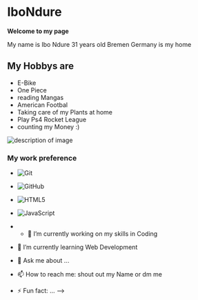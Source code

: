 # IboNdure
**Welcome to my page** 

My name is Ibo Ndure 31 years old 
Bremen Germany is my home
## My Hobbys are
- E-Bike
- One Piece
- reading Mangas
- American Footbal 
- Taking care of my Plants at home
- Play Ps4 Rocket League
- counting my Money :)

 ![description of image](https://static.wikia.nocookie.net/onepiece/images/e/e5/Monkey_D._Luffy_Anime_Pre_Timeskip_Infobox.png/revision/latest?cb=20230218134949)
  ### My work preference
- ![Git](https://img.shields.io/badge/-Git-black?style=flat-square&logo=git)
- ![GitHub](https://img.shields.io/badge/-GitHub-black?style=flat-square&logo=github)
- ![HTML5](https://img.shields.io/badge/-HTML5-black?style=flat-square&logo=html5)
- ![JavaScript](https://img.shields.io/badge/-JavaScript-black?style=flat-square&logo=javascript)

- - 🔭 I’m currently working on my skills in Coding
- 🌱 I’m currently learning Web Development
- 💬 Ask me about ...
- 📫 How to reach me: shout out my Name or dm me
- ⚡ Fun fact: ...
-->

